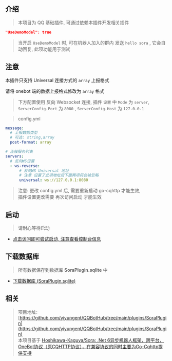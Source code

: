 


## 介绍

> 本项目为 QQ 基础插件, 可通过依赖本插件开发相关插件

```json
"UseDemoModel": true
```

> 当开启 `UseDemoModel` 时, 可在机器人加入的群内 发送 `hello sora` , 它会自动回复, 此项功能用于测试

## 注意

本插件只支持 Universal 连接方式的 `array` 上报格式

请将 onebot 端的数据上报格式修改为 `array` 格式

> 下方配置使用 反向 Websocket 连接, 插件 `设置` 中 `Mode` 为 `server`, `ServerConfig.Port` 为 `8080` , `ServerConfig.Host` 为 `127.0.0.1`

> config.yml

```yml
message:
  # 上报数据类型
  # 可选: string,array
  post-format: array

# 连接服务列表
servers:
  # 反向WS设置
  - ws-reverse:
      # 反向WS Universal 地址
      # 注意 设置了此项地址后下面两项将会被忽略
      universal: ws://127.0.0.1:8080
```

> 注意: 更改 config.yml 后, 需要重新启动 go-cqhttp 才能生效,   
> 插件设置更改需要 再次访问启动 才能生效 

## 启动

> 请耐心等待启动

- [点击访问即可尝试启动, 注意查看控制台信息](/Plugins/SoraPlugin/Start)



## 下载数据库

> 所有数据保存到数据库 **SoraPlugin.sqlite** 中

- [下载数据库 (SoraPlugin.sqlite)](/Plugins/SoraPlugin/Download)




## 相关

> 项目地址: [https://github.com/yiyungent/QQBotHub/tree/main/plugins/SoraPlugin](https://github.com/yiyungent/QQBotHub/tree/main/plugins/SoraPlugin)             
> 本项目基于 [Hoshikawa-Kaguya/Sora: .Net 6异步机器人框架，跨平台，OneBot协议（原CQHTTP协议），在兼容协议的同时主要为Go-Cqhttp提供支持](https://github.com/Hoshikawa-Kaguya/Sora)

